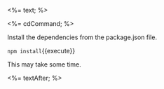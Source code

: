 <%= text; %>

<%= cdCommand; %>

Install the dependencies from the package.json file.

`npm install`{{execute}}

This may take some time.

<%= textAfter; %>